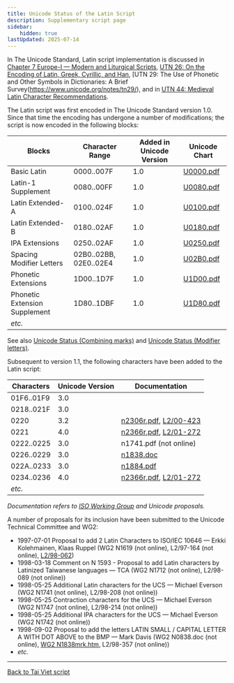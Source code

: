 ```yaml
---
title: Unicode Status of the Latin Script
description: Supplementary script page
sidebar:
    hidden: true
lastUpdated: 2025-07-14
---
```


In The Unicode Standard, Latin script implementation is discussed in [Chapter 7 Europe-I — Modern and Liturgical Scripts](https://www.unicode.org/versions/latest/core-spec/chapter-7/#G4321), [UTN 26: On the Encoding of Latin, Greek, Cyrillic, and Han](https://www.unicode.org/notes/tn26/), [UTN 29: The Use of Phonetic and Other Symbols in Dictionaries: A Brief Survey(https://www.unicode.org/notes/tn29/), and in [UTN 44: Medieval Latin Character Recommendations](https://www.unicode.org/notes/tn44/).

The Latin script was first encoded in The Unicode Standard version 1.0. Since that time the encoding has undergone a number of modifications; the script is now encoded in the following blocks:

Blocks | Character Range | Added in Unicode Version | Unicode Chart |
------ | --------------- | ------------------------ | ------------- |
Basic Latin | 0000..007F | 1.0 | [U0000.pdf](http://www.unicode.org/charts/PDF/U0000.pdf) |
Latin-1 Supplement | 0080..00FF | 1.0 | [U0080.pdf](http://www.unicode.org/charts/PDF/U0080.pdf) |
Latin Extended-A | 0100..024F | 1.0 | [U0100.pdf](http://www.unicode.org/charts/PDF/U0100.pdf) |
Latin Extended-B | 0180..02AF | 1.0 | [U0180.pdf](http://www.unicode.org/charts/PDF/U0180.pdf) |
IPA Extensions | 0250..02AF | 1.0 | [U0250.pdf](http://www.unicode.org/charts/PDF/U0250.pdf) |
Spacing Modifier Letters | 02B0..02BB, 02E0..02E4 | 1.0 | [U02B0.pdf](http://www.unicode.org/charts/PDF/U02B0.pdf) |
Phonetic Extensions | 1D00..1D7F | 1.0 | [U1D00.pdf](http://www.unicode.org/charts/PDF/U1D00.pdf) |
Phonetic Extension Supplement | 1D80..1DBF | 1.0 | [U1D80.pdf](http://www.unicode.org/charts/PDF/U1D80.pdf) |
_etc._ | | | |

See also [Unicode Status (Combining marks)](https://scriptsource.org/entry/ktxptbccph) and [Unicode Status (Modifier letters)](https://scriptsource.org/entry/bz9qgqqjfe).

Subsequent to version 1.1, the following characters have been added to the Latin script:

Characters | Unicode Version | Documentation |
---------- | --------------- | ------------- |
01F6..01F9 | 3.0 | |
0218..021F | 3.0 | |
0220 | 3.2 | [n2306r.pdf](https://www.unicode.org/wg2/docs/n2306r.pdf),  [L2/00-423](http://www.unicode.org/cgi-bin/GetMatchingDocs.pl?L2/00-423) |
0221 | 4.0 | [n2366r.pdf](https://www.unicode.org/wg2/docs/n2366r.pdf),  [L2/01-272](http://www.unicode.org/cgi-bin/GetMatchingDocs.pl?L2/01-272) |
0222..0225 | 3.0 | n1741.pdf (not online) |
0226..0229 | 3.0 | [n1838.doc](https://www.unicode.org/wg2/docs/n1838.doc) |
022A..0233 | 3.0 | [n1884.pdf](https://www.unicode.org/wg2/docs/n1884.pdf) |
0234..0236 | 4.0 | [n2366r.pdf](https://www.unicode.org/wg2/docs/n2366r.pdf), [L2/01-272](http://www.unicode.org/cgi-bin/GetMatchingDocs.pl?L2/01-272) |
_etc._ | | |

_Documentation refers to [ISO Working Group](https://www.unicode.org/wg2/) and Unicode proposals._

A number of proposals for its inclusion have been submitted to the Unicode Technical Committee and WG2:

* 1997-07-01 Proposal to add 2 Latin Characters to ISO/IEC 10646 — Erkki Kolehmainen, Klaas Ruppel (WG2 N1619 (not online), L2/97-164 (not online), [L2/98-062](http://www.unicode.org/L2/L1998/98062.pdf))
* 1998-03-18 Comment on N 1593 - Proposal to add Latin characters by Latinized Taiwanese languages — TCA (WG2 N1712 (not online), L2/98-089 (not online))
* 1998-05-25 Additional Latin characters for the UCS — Michael Everson (WG2 N1741 (not online), L2/98-208 (not online))
* 1998-05-25 Contraction characters for the UCS — Michael Everson (WG2 N1747 (not online), L2/98-214 (not online))
* 1998-05-25 Additional IPA characters for the UCS — Michael Everson (WG2 N1742 (not online))
* 1998-09-02 Proposal to add the letters LATIN SMALL / CAPITAL LETTER A WITH DOT ABOVE to the BMP — Mark Davis (WG2 N0838.doc (not online),  [WG2 N1838mrk.htm](https://www.unicode.org/wg2/docs/n1838mrk.htm), L2/98-357 (not online))
* _etc._

<hr style="color:#C1C3C8">

[Back to Tai Viet script](/scrlang/script-tavt)